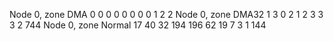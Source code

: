 Node 0, zone      DMA      0      0      0      0      0      0      0      0      1      2      2 
Node 0, zone    DMA32      1      3      0      2      1      2      3      3      3      2    744 
Node 0, zone   Normal     17     40     32    194    196     62     19      7      3      1    144 
